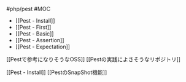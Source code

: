 #php/pest #MOC

- [[Pest - Install]]
- [[Pest - First]]
- [[Pest - Basic]]
- [[Pest - Assertion]]
- [[Pest - Expectation]]

[[Pestで参考になりそうなOSS]]
[[Pestの実践によさそうなリポジトリ]]

[[Pest - Install]]
[[PestのSnapShot機能]]
